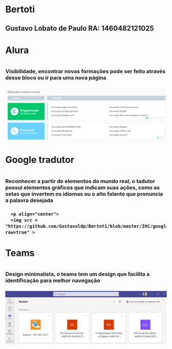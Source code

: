 # Bertoti

## Gustavo Lobato de Paulo RA: 1460482121025

<h1>Alura<h1/>
  <h3>Visibilidade, encontrar novas formações pode ser feito através desse bloco ou ir para uma nova página<h3/>
    <p align="center">
      <img src = "https://github.com/Gustavoldp/Bertoti/blob/master/IHC/alura.png" >
  </p>
    
 <h1>Google tradutor<h1/>
    <h3>Reconhecer a partir de elementos do mundo real, o tadutor possui elementos gráficos que indicam suas ações, como as setas que invertem os idiomas ou o alto falante que pronuncia a palavra desejada<h3/>
      
      <p align="center">
      <img src = "https://github.com/Gustavoldp/Bertoti/blob/master/IHC/googletradutor.png?raw=true" >
  </p>
  
  <h1>Teams<h1/>
    <h3>Design minimalista, o teams tem um design que facilita a identificação para melhor navegação<h3/>
      <p align="center">
      <img src = "https://github.com/Gustavoldp/Bertoti/blob/master/IHC/teams.png" >
  </p>

